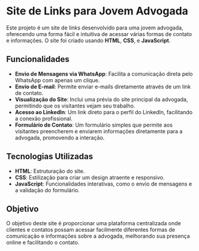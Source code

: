 # Site de Links para Jovem Advogada

Este projeto é um site de links desenvolvido para uma jovem advogada, oferecendo uma forma fácil e intuitiva de acessar várias formas de contato e informações. O site foi criado usando **HTML**, **CSS**, e **JavaScript**.

## Funcionalidades

- **Envio de Mensagens via WhatsApp**: Facilita a comunicação direta pelo WhatsApp com apenas um clique.
- **Envio de E-mail**: Permite enviar e-mails diretamente através de um link de contato.
- **Visualização do Site**: Inclui uma prévia do site principal da advogada, permitindo que os visitantes vejam seu trabalho.
- **Acesso ao LinkedIn**: Um link direto para o perfil do LinkedIn, facilitando a conexão profissional.
- **Formulário de Contato**: Um formulário simples que permite aos visitantes preencherem e enviarem informações diretamente para a advogada, promovendo a interação.

## Tecnologias Utilizadas

- **HTML**: Estruturação do site.
- **CSS**: Estilização para criar um design atraente e responsivo.
- **JavaScript**: Funcionalidades interativas, como o envio de mensagens e a validação do formulário.

## Objetivo

O objetivo deste site é proporcionar uma plataforma centralizada onde clientes e contatos possam acessar facilmente diferentes formas de comunicação e informações sobre a advogada, melhorando sua presença online e facilitando o contato.
